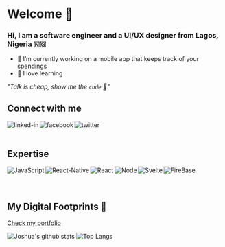 # Welcome 👋

<!-- [![Header](https://github.com/ahmadchata/ahmadchata/blob/main/image/image.gif)](https://www.ahmadchata.me/) -->

### Hi, I am a software engineer and a UI/UX designer from Lagos, Nigeria 🇳🇬
- 🔭 I’m currently working on a mobile app that keeps track of your spendings
- 🌱 I love learning

_*"Talk is cheap, show me the <code>code</code> 💬"*_

## Connect with me

[<img align="left" alt="linked-in" src="https://img.shields.io/badge/linkedin-%230077B5.svg?&style=for-the-badge&logo=linkedin&logoColor=white" />](https://www.linkedin.com/in/joshnwosu/)
[<img align="left" alt="facebook" src="https://img.shields.io/badge/facebook-%231877F2.svg?&style=for-the-badge&logo=facebook&logoColor=white" />](https://www.facebook.com/nwosu.joshua.3)
[<img align="left" alt="twitter" src="https://img.shields.io/badge/twitter-%231DA1F2.svg?&style=for-the-badge&logo=twitter&logoColor=white" />](https://twitter.com/codr_josh)

<br />
<br />

## Expertise

<img align="left" alt="JavaScript" src="https://img.shields.io/badge/Javascript-%23323330.svg?style=for-the-badge&logo=javascript&logoColor=%23F7DF1E" />
<img align="left" alt="React-Native" src="https://img.shields.io/badge/React%20Native%20-%2320232a.svg?&style=for-the-badge&logo=react&logoColor=%2361DAFB" />
<img align="left" alt="React" src="https://img.shields.io/badge/React-%2320232a.svg?&style=for-the-badge&logo=react&logoColor=%2361DAFB" />
<img align="left" alt="Node" src="https://img.shields.io/badge/Node-%2333993320.svg?&style=for-the-badge&logo=react&logoColor=%23339933" />
<img align="left" alt="Svelte" src="https://img.shields.io/badge/Svelte-%23FF3E0020.svg?&style=for-the-badge&logo=svelte&logoColor=%23FF3E00" />
<img align="left" alt="FireBase" src="https://img.shields.io/badge/Firebase-%23323330.svg?style=for-the-badge&logo=firebase&logoColor=%23F7DF1E" />

<br />
<br />
<br />

## My Digital Footprints 🌱
[Check my portfolio](https://joshnwosu.github.io)

![Joshua's github stats](https://github-readme-stats.vercel.app/api?username=joshnwosu&show_icons=true&hide_border=true&theme=radical)
![Top Langs](https://github-readme-stats.vercel.app/api/top-langs/?username=joshnwosu&layout=compact&hide_border=true&theme=radical)

<!--
**joshnwosu/joshnwosu** is a ✨ _special_ ✨ repository because its `README.md` (this file) appears on your GitHub profile.

Here are some ideas to get you started:

- 🔭 I’m currently working on ...
- 🌱 I’m currently learning ...
- 👯 I’m looking to collaborate on ...
- 🤔 I’m looking for help with ...
- 💬 Ask me about ...
- 📫 How to reach me: ...
- 😄 Pronouns: ...
- ⚡ Fun fact: ...
-->
